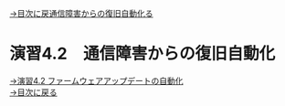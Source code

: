 [→目次に戻通信障害からの復旧自動化る](/README.md)
<br>
# 演習4.2　通信障害からの復旧自動化




[→演習4.2 ファームウェアアップデートの自動化](/4.3-Autommation_of_firmware_update.md)  
[→目次に戻る](/README.md)
